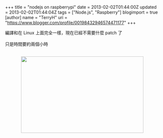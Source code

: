 +++
title = "nodejs on raspberrypi"
date = 2013-02-02T01:44:00Z
updated = 2013-02-02T01:44:04Z
tags = ["Node.js", "Raspberry"]
blogimport = true 
[author]
	name = "TerryH"
	uri = "https://www.blogger.com/profile/00198432946574471177"
+++

編譯和在 Linux 上面完全一樣，現在已經不需要什麼 patch 了<br /><br />只是時間要約兩個小時<br /><br /><div class="separator" style="clear: both; text-align: center;"><a href="http://1.bp.blogspot.com/-XUmLxb6ESgY/UQzeiR25TuI/AAAAAAAABY0/ZclhwDNRS8Q/s1600/%25E8%259E%25A2%25E5%25B9%2595%25E6%2588%25AA%25E5%259C%2596%25E5%25AD%2598%25E7%2582%25BA+2013-02-02+17%253A36%253A45.png" imageanchor="1" style="margin-left: 1em; margin-right: 1em;"><img border="0" height="250" src="http://1.bp.blogspot.com/-XUmLxb6ESgY/UQzeiR25TuI/AAAAAAAABY0/ZclhwDNRS8Q/s400/%25E8%259E%25A2%25E5%25B9%2595%25E6%2588%25AA%25E5%259C%2596%25E5%25AD%2598%25E7%2582%25BA+2013-02-02+17%253A36%253A45.png" width="400" /></a></div><br />

